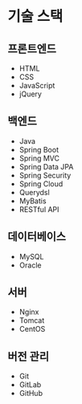 # 기술 스택

## 프론트엔드
- HTML
- CSS
- JavaScript
- jQuery

## 백엔드
- Java
- Spring Boot
- Spring MVC
- Spring Data JPA
- Spring Security
- Spring Cloud
- Querydsl
- MyBatis
- RESTful API

## 데이터베이스
- MySQL
- Oracle 

## 서버
- Nginx
- Tomcat
- CentOS

## 버전 관리
- Git
- GitLab
- GitHub
